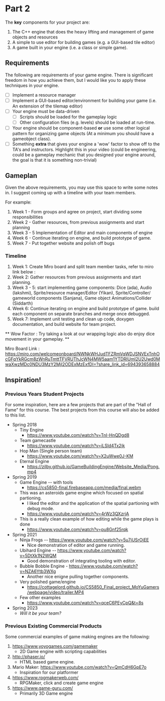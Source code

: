 # Part 2

The **key** components for your project are:

1. The C++ engine that does the heavy lifting and management of game objects and resources
2. A simple to use editor for building games (e.g. a GUI-based tile editor)
3. A game built in your engine (i.e. a class or simple game). 

## Requirements

The following are requirements of your game engine. There is significant freedom in how you achieve them, but I would like you to apply these techniques in your engine.

- [ ] Implement a resource manager
- [ ] Implement a GUI-based editor/environment for building your game (i.e. An extension of the tilemap editor)
- [ ] Your engine must be data-driven
  - [ ] Scripts should be loaded for the gameplay logic
  - [ ] Other configuration files (e.g. levels) should be loaded at run-time.
- [ ] Your engine should be component-based **or** use some other logical pattern for organizing game objects (At a minimum you should have a gameobject class).
- [ ] Something **extra** that gives your engine a 'wow' factor to show off to the TA's and instructors. Highlight this in your video (could be engineering, could be a gameplay mechanic that you designed your engine around, the goal is that it is something non-trivial)

## Gameplan

Given the above requirements, you may use this space to write some notes in. I suggest coming up with a timeline with your team members.

For example:

1. Week 1 - Form groups and agree on project, start dividing some responsibilities
2. Week 2 - Gather resources,  from previous assignments and start planning
3. Week 3 - 5 Implementation of Editor and main components of engine
4. Week 6 - Continue iterating on engine, and build prototype of game.
5. Week 7 - Put together website and polish off bugs

### Timeline


1. Week 1: Create Miro board and split team member tasks, refer to miro link below :
2. Week 2: Gather resources from previous assignments and start planning.
3. Week 3 - 5: start implementing game components: Dice (ada), Audio (lakshmi), Sprite/resource manager/Editor (Yikan), Sprite/Controller/ gameworld components (Sanjana), Game object Animations/Collider (Siddarth)
4. Week 6: Continue iterating on engine and build prototype of game. build each component on separate branches and merge once debugged.
5. Week 7: Implement unit testing and clean up code, doxygen documentation, and build website for team project.

** Wow Factor : Try taking a look at our wrapping logic also do enjoy dice movement in your gameplay. **

Miro Board Link : https://miro.com/welcomeonboard/NWNkWHJudTFZRmVqWDJSNVExTnhOcGFqYkRGcm8zWnRuTmttTFVRUThJcWN4MW5aam1YTDRIUmI2U2Uwd0MwaXwzMDc0NDU3MzY2MjI2ODExMzExfDI=?share_link_id=694393658884


## Inspiration!

### Previous Years Student Projects
For some inspiration, here are a few projects that are part of the "Hall of Fame" for this course. The best projects from this course will also be added to this list.

* Spring 2018
	* Tiny Engine
		* https://www.youtube.com/watch?v=TnI-HnQDgd8
	* Team gamecastle 
		* https://www.youtube.com/watch?v=iLSId4Tx2jk
	* Hop Man (Single person team)
	 	* https://www.youtube.com/watch?v=X2uWwe0J-KM
	* Eternal Engine
	 	* https://zilby.github.io/GameBuildingEngine/Website_Media/Pong.mp4
* Spring 2019
	* Game Engine -- with tools
		* https://cs5850-final.firebaseapp.com/media/final.webm
	* This was an asteroids game engine which focused on spatial partioning.
		* I liked the editor and the application of the spatial partioning with debug mode.
		* https://www.youtube.com/watch?v=4rWz3QXzrjA
	* This is a really clean example of how editing while the game plays is done
		* https://www.youtube.com/watch?v=pu8Gnf25rqk
* Spring 2021
	* Ninja Frogs -- https://www.youtube.com/watch?v=5u7iUSrOjEE
		* Nice demonstration of editor and game running. 
	* Ubihard Engine -- https://www.youtube.com/watch?v=5DtXk1N2WQM
		* Good demonstration of integrating tooling with editor.
	* Bubble Bobble Engine - https://www.youtube.com/watch?v=NZA6Ytb3WXg
		* Another nice enigne pulling together components.
	* Very polished game/engine
		* https://cottagelord.github.io/CS5850_Final_project_MoYuGamers/webpage/video/trailer.MP4
	* Few other examples
		* https://www.youtube.com/watch?v=qceC6PEyCpQ&t=8s
* Spring 2023
	* *Will it be your team?*

### Previous Existing Commercial Products

Some commercial examples of game making engines are the following:

1. https://www.yoyogames.com/gamemaker
	* 2D Game engine with scripting capabilities
2. http://phaser.io/
 	* HTML based game engine.
3. Mario Maker: https://www.youtube.com/watch?v=QmCdH6GpE7o
	* Inspiration for our platformer
4. https://www.rpgmakerweb.com/
	* RPGMaker, click and create game engine
5. https://www.game-guru.com/
	* Primarily 3D Game engine
